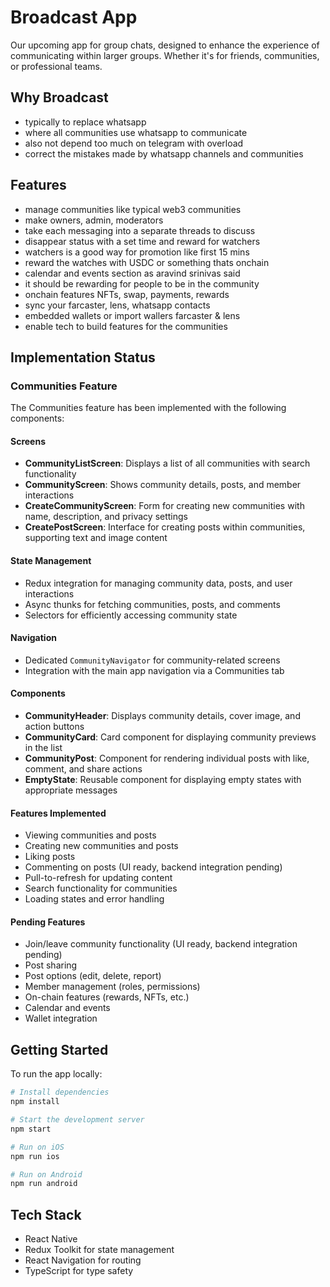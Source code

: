 # Broadcast App

Our upcoming app for group chats, designed to enhance the experience of communicating within larger groups. Whether it's for friends, communities, or professional teams.

## Why Broadcast

- typically to replace whatsapp
- where all communities use whatsapp to communicate
- also not depend too much on telegram with overload
- correct the mistakes made by whatsapp channels and communities

## Features

- manage communities like typical web3 communities
- make owners, admin, moderators
- take each messaging into a separate threads to discuss
- disappear status with a set time and reward for watchers
- watchers is a good way for promotion like first 15 mins
- reward the watches with USDC or something thats onchain
- calendar and events section as aravind srinivas said
- it should be rewarding for people to be in the community
- onchain features NFTs, swap, payments, rewards
- sync your farcaster, lens, whatsapp contacts
- embedded wallets or import wallers farcaster & lens
- enable tech to build features for the communities

## Implementation Status

### Communities Feature

The Communities feature has been implemented with the following components:

#### Screens

- **CommunityListScreen**: Displays a list of all communities with search functionality
- **CommunityScreen**: Shows community details, posts, and member interactions
- **CreateCommunityScreen**: Form for creating new communities with name, description, and privacy settings
- **CreatePostScreen**: Interface for creating posts within communities, supporting text and image content

#### State Management

- Redux integration for managing community data, posts, and user interactions
- Async thunks for fetching communities, posts, and comments
- Selectors for efficiently accessing community state

#### Navigation

- Dedicated `CommunityNavigator` for community-related screens
- Integration with the main app navigation via a Communities tab

#### Components

- **CommunityHeader**: Displays community details, cover image, and action buttons
- **CommunityCard**: Card component for displaying community previews in the list
- **CommunityPost**: Component for rendering individual posts with like, comment, and share actions
- **EmptyState**: Reusable component for displaying empty states with appropriate messages

#### Features Implemented

- Viewing communities and posts
- Creating new communities and posts
- Liking posts
- Commenting on posts (UI ready, backend integration pending)
- Pull-to-refresh for updating content
- Search functionality for communities
- Loading states and error handling

#### Pending Features

- Join/leave community functionality (UI ready, backend integration pending)
- Post sharing
- Post options (edit, delete, report)
- Member management (roles, permissions)
- On-chain features (rewards, NFTs, etc.)
- Calendar and events
- Wallet integration

## Getting Started

To run the app locally:

```bash
# Install dependencies
npm install

# Start the development server
npm start

# Run on iOS
npm run ios

# Run on Android
npm run android
```

## Tech Stack

- React Native
- Redux Toolkit for state management
- React Navigation for routing
- TypeScript for type safety
